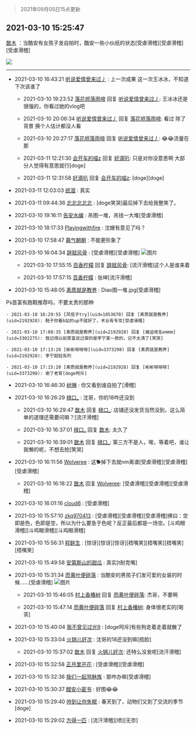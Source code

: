 > 2021年09月05日15点更新
<link rel="stylesheet" href="https://cdn.jsdelivr.net/gh/taotie6/sampleJSON@main/css/photo_show.css">


 ## 2021-03-10 15:25:47 

 [㪚木](https://www.coolapk.com/feed/25429488?shareKey=ZWExMDE2YjJjNWI0NjEzMTc3YzQ~) ：当酷安有女孩子发自拍时，酷安一些小伙纸的状态[受虐滑稽][受虐滑稽][受虐滑稽] 

<div class="album">
<img class="img-item" src="https://image.coolapk.com/feed/2021/0310/15/1081091_df8b1dc9_1141_7968@380x506.gif" />
</div>

 ------- 

- 2021-03-10 16:43:21 [听说爱情曾来过丿](uid=3065143) : 上一次成果 这一次王冰冰，不知道下次该谁了 

    - 2021-03-10 19:23:52 [落花烬落雨啼](uid=1966083) 回复 [听说爱情曾来过丿](uid=3065143): 王冰冰还是很强的，你看过她的vlog吧 

    - 2021-03-10 20:06:34 [听说爱情曾来过丿](uid=3065143) 回复 [落花烬落雨啼](uid=1966083): 看过 除了背景 换个人估计都没人看 

    - 2021-03-10 20:27:17 [落花烬落雨啼](uid=1966083) 回复 [听说爱情曾来过丿](uid=3065143): 😂😂流量在那 

    - 2021-03-11 12:21:30 [会开车的喵z](uid=814918) 回复 [好滴叭](uid=5526219): 只是对你没意思啊 大部分人觉得有意思就行[doge] 

    - 2021-03-11 12:31:58 [好滴叭](uid=5526219) 回复 [会开车的喵z](uid=814918): [doge][doge] 

- 2021-03-11 12:03:03 [纸涸](uid=3690334) : 真实 

- 2021-03-11 09:44:36 [北北北北北](uid=1269546) : [doge笑哭]最后掉下去给我整笑了。 

- 2021-03-10 19:16:11 [告安水编](uid=1211710) : 吊图一堆，吊钱一大堆[受虐滑稽] 

- 2021-03-10 18:17:33 [Playingwithfire](uid=1663551) : 沈嫂有意见了吗？ 

- 2021-03-10 17:58:47 [暮气朝朝](uid=1273932) : 不能更形象了 

- 2021-03-10 16:04:34 [辞赋风骨](uid=875865) : [受虐滑稽][受虐滑稽] ![图片](https://image.coolapk.com/feed/2021/0309/15/875865_cd832762_3630_8356@872x537.jpeg)

    - 2021-03-10 17:55:15 [百香柠檬](uid=2068085) 回复 [辞赋风骨](uid=875865): [流汗滑稽]这个人是谁来着 

    - 2021-03-10 17:57:15 [百香柠檬](uid=2068085) : 张坤[流汗滑稽] 

- 2021-03-10 15:48:05 [素质就是教养](uid=2192928) : Diao图一堆.jpg[受虐滑稽]

Ps首富有跑鞋推荐吗，不要太贵的那种 

    - 2021-03-10 16:29:55 [风信子try](uid=1053670) 回复 [素质就是教养](uid=2192928): 鞋子你看b站的up不就好了，术业有专攻[受虐滑稽] 

    - 2021-03-10 17:08:35 [素质就是教养](uid=2192928) 回复 [被迫改名emmm](uid=3302275): 我记得以前首富说过穿的是李宁某一款的，记不太清了[笑哭] 

    - 2021-03-10 17:13:28 [彬彬呀呀呀](uid=3373298) 回复 [素质就是教养](uid=2192928): 李宁超轻系列 

    - 2021-03-10 17:15:20 [素质就是教养](uid=2192928) 回复 [彬彬呀呀呀](uid=3373298): 谢了老哥[doge呵斥] 

- 2021-03-10 16:46:30 [树琳](uid=1807052) : 你又看到谁自拍了[滑稽] 

- 2021-03-10 16:26:29 [禄口_](uid=1005884) : 沈哥，你的18咋还没到 

    - 2021-03-10 16:29:47 [㪚木](uid=1081091) 回复 [禄口_](uid=1005884): 店铺还没发货当然没到，这么简单的道理还需要问嘛？[流汗滑稽] 

    - 2021-03-10 16:37:01 [禄口_](uid=1005884) 回复 [㪚木](uid=1081091): 太久了 

    - 2021-03-10 16:39:01 [㪚木](uid=1081091) 回复 [禄口_](uid=1005884): 第三方不是人，唉，等着吧，谁让我懒的呢，不想去抢[笑哭] 

- 2021-03-10 16:11:56 [Wolveree](uid=3291395) : 这🐕掉下去就nm离谱[受虐滑稽][受虐滑稽][受虐滑稽] 

    - 2021-03-10 16:18:22 [㪚木](uid=1081091) 回复 [Wolveree](uid=3291395): [受虐滑稽][受虐滑稽][受虐滑稽] 

- 2021-03-10 16:01:16 [cloud6](uid=852635) : [受虐滑稽] 

- 2021-03-10 15:57:10 [zkq970413](uid=1309703) : [受虐滑稽][受虐滑稽][受虐滑稽]佛曰：空即是色，色即是空，所以为什么要急于色呢？反正最后都是一场空。[斗鸡眼滑稽][斗鸡眼滑稽][斗鸡眼滑稽] 

- 2021-03-10 15:56:31 [程鲜生](uid=845250) : [惊讶][惊讶][惊讶][捂嘴笑][捂嘴笑][捂嘴笑][捂嘴笑] 

- 2021-03-10 15:49:58 [安第斯山的甜瓜](uid=555070) : 真实[t耐克嘴] 

- 2021-03-10 15:31:34 [而黄叶便碎落](uid=2845514) : 当酷安的男孩子们发可爱的女装的时候……[受虐滑稽] ![图片](https://image.coolapk.com/feed/2021/0310/15/2845514_cf7dfe64_1492_6537@382x360.gif)

    - 2021-03-10 15:46:05 [村上香椿树](uid=1121303) 回复 [而黄叶便碎落](uid=2845514): 杰哥，不要啊 

    - 2021-03-10 15:47:14 [而黄叶便碎落](uid=2845514) 回复 [村上香椿树](uid=1121303): 身体很老实的[喝茶] 

- 2021-03-10 15:40:04 [我不曾见过光9](uid=1784401) : [doge呵斥]有些狗走着走着就散了 

- 2021-03-10 15:33:04 [火锅儿好次](uid=2242533) : 沈哥的18还没到嘛[捂脸] 

    - 2021-03-10 15:37:02 [㪚木](uid=1081091) 回复 [火锅儿好次](uid=2242533): 还特么没发呢[流汗滑稽] 

- 2021-03-10 15:32:58 [正月里开花](uid=1789461) : [受虐滑稽][受虐滑稽] 

- 2021-03-10 15:32:36 [我们一起骂魅族](uid=1068612) : 那咋办嘛[受虐滑稽] 

- 2021-03-10 15:30:37 [醋安小密书](uid=1946508) : 好图😂😂 

- 2021-03-10 15:29:40 [帅到让你失眠](uid=458826) : 春天到了，动物们又到了交流的季节[doge] 

- 2021-03-10 15:29:02 [方得一匹](uid=1818310) : [流汗滑稽][喷][无奈] 

